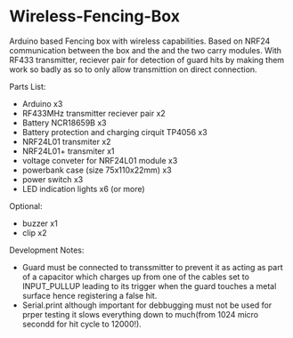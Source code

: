 # Wireless-Fencing-Box
Arduino based Fencing box with wireless capabilities. Based on NRF24 communication between the box and the and the two carry modules. 
With RF433 transmitter, reciever pair for detection of guard hits by making them work so badly as so to only allow transmittion on direct connection.  




Parts List:

- Arduino x3
- RF433MHz transmitter reciever pair x2
- Battery NCR18659B x3
- Battery protection and charging cirquit TP4056 x3
- NRF24L01 transmiter x2
- NRF24L01+ transmiter x1
- voltage conveter for NRF24L01 module x3
- powerbank case (size 75x110x22mm) x3
- power switch x3
- LED indication lights x6 (or more)

Optional:

- buzzer  x1
- clip x2


Development Notes:

- Guard must be connected to transsmitter to prevent it as acting as part of a capacitor which charges up from one of the cables set to INPUT_PULLUP leading to its trigger when the guard touches a metal surface hence registering a false hit.
- Serial.print although important for debbugging must not be used for prper testing it slows everything down to much(from 1024 micro secondd for hit cycle to 12000!).
